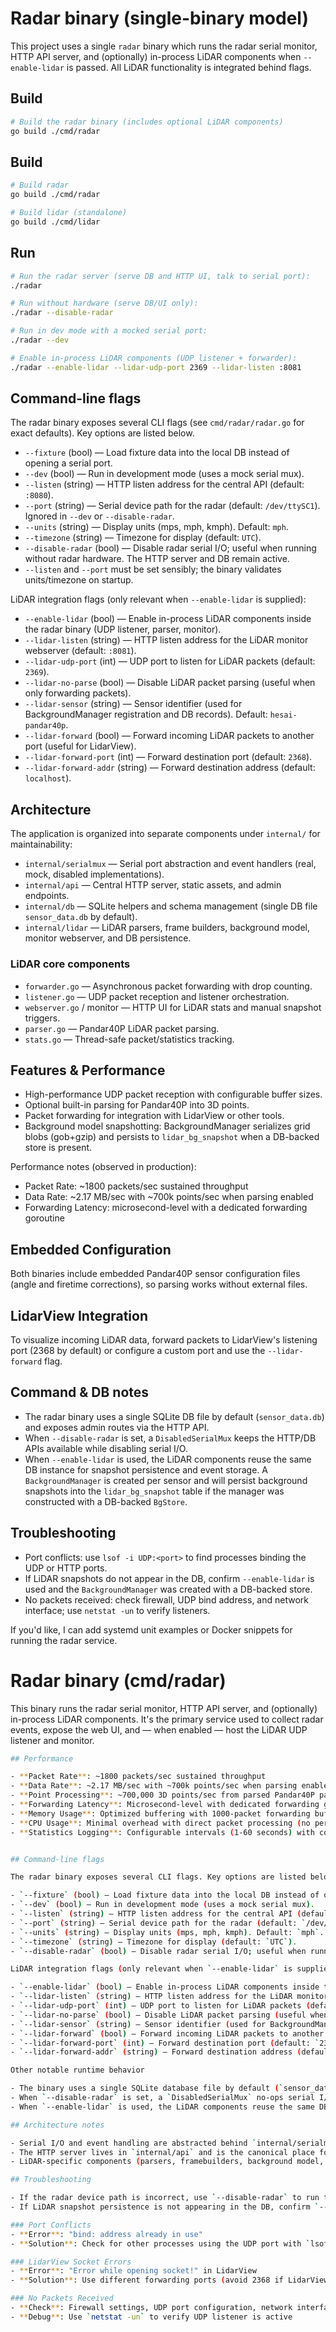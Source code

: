 # Radar binary (single-binary model)

This project uses a single `radar` binary which runs the radar serial monitor, HTTP API server, and (optionally) in-process LiDAR components when `--enable-lidar` is passed. All LiDAR functionality is integrated behind flags.

## Build

```bash
# Build the radar binary (includes optional LiDAR components)
go build ./cmd/radar
```

## Build

```bash
# Build radar
go build ./cmd/radar

# Build lidar (standalone)
go build ./cmd/lidar
```

## Run

```bash
# Run the radar server (serve DB and HTTP UI, talk to serial port):
./radar

# Run without hardware (serve DB/UI only):
./radar --disable-radar

# Run in dev mode with a mocked serial port:
./radar --dev

# Enable in-process LiDAR components (UDP listener + forwarder):
./radar --enable-lidar --lidar-udp-port 2369 --lidar-listen :8081
```

## Command-line flags

The radar binary exposes several CLI flags (see `cmd/radar/radar.go` for exact defaults). Key options are listed below.

- `--fixture` (bool) — Load fixture data into the local DB instead of opening a serial port.
- `--dev` (bool) — Run in development mode (uses a mock serial mux).
- `--listen` (string) — HTTP listen address for the central API (default: `:8080`).
- `--port` (string) — Serial device path for the radar (default: `/dev/ttySC1`). Ignored in `--dev` or `--disable-radar`.
- `--units` (string) — Display units (mps, mph, kmph). Default: `mph`.
- `--timezone` (string) — Timezone for display (default: `UTC`).
- `--disable-radar` (bool) — Disable radar serial I/O; useful when running without radar hardware. The HTTP server and DB remain active.
- `--listen` and `--port` must be set sensibly; the binary validates units/timezone on startup.

LiDAR integration flags (only relevant when `--enable-lidar` is supplied):

- `--enable-lidar` (bool) — Enable in-process LiDAR components inside the radar binary (UDP listener, parser, monitor).
- `--lidar-listen` (string) — HTTP listen address for the LiDAR monitor webserver (default: `:8081`).
- `--lidar-udp-port` (int) — UDP port to listen for LiDAR packets (default: `2369`).
- `--lidar-no-parse` (bool) — Disable LiDAR packet parsing (useful when only forwarding packets).
- `--lidar-sensor` (string) — Sensor identifier (used for BackgroundManager registration and DB records). Default: `hesai-pandar40p`.
- `--lidar-forward` (bool) — Forward incoming LiDAR packets to another port (useful for LidarView).
- `--lidar-forward-port` (int) — Forward destination port (default: `2368`).
- `--lidar-forward-addr` (string) — Forward destination address (default: `localhost`).

## Architecture

The application is organized into separate components under `internal/` for maintainability:

- `internal/serialmux` — Serial port abstraction and event handlers (real, mock, disabled implementations).
- `internal/api` — Central HTTP server, static assets, and admin endpoints.
- `internal/db` — SQLite helpers and schema management (single DB file `sensor_data.db` by default).
- `internal/lidar` — LiDAR parsers, frame builders, background model, monitor webserver, and DB persistence.

### LiDAR core components

- `forwarder.go` — Asynchronous packet forwarding with drop counting.
- `listener.go` — UDP packet reception and listener orchestration.
- `webserver.go` / monitor — HTTP UI for LiDAR stats and manual snapshot triggers.
- `parser.go` — Pandar40P LiDAR packet parsing.
- `stats.go` — Thread-safe packet/statistics tracking.

## Features & Performance

- High-performance UDP packet reception with configurable buffer sizes.
- Optional built-in parsing for Pandar40P into 3D points.
- Packet forwarding for integration with LidarView or other tools.
- Background model snapshotting: BackgroundManager serializes grid blobs (gob+gzip) and persists to `lidar_bg_snapshot` when a DB-backed store is present.

Performance notes (observed in production):

- Packet Rate: ~1800 packets/sec sustained throughput
- Data Rate: ~2.17 MB/sec with ~700k points/sec when parsing enabled
- Forwarding Latency: microsecond-level with a dedicated forwarding goroutine

## Embedded Configuration

Both binaries include embedded Pandar40P sensor configuration files (angle and firetime corrections), so parsing works without external files.

## LidarView Integration

To visualize incoming LiDAR data, forward packets to LidarView's listening port (2368 by default) or configure a custom port and use the `--lidar-forward` flag.

## Command & DB notes

- The radar binary uses a single SQLite DB file by default (`sensor_data.db`) and exposes admin routes via the HTTP API.
- When `--disable-radar` is set, a `DisabledSerialMux` keeps the HTTP/DB APIs available while disabling serial I/O.
- When `--enable-lidar` is used, the LiDAR components reuse the same DB instance for snapshot persistence and event storage. A `BackgroundManager` is created per sensor and will persist background snapshots into the `lidar_bg_snapshot` table if the manager was constructed with a DB-backed `BgStore`.

## Troubleshooting

- Port conflicts: use `lsof -i UDP:<port>` to find processes binding the UDP or HTTP ports.
- If LiDAR snapshots do not appear in the DB, confirm `--enable-lidar` is used and the `BackgroundManager` was created with a DB-backed store.
- No packets received: check firewall, UDP bind address, and network interface; use `netstat -un` to verify listeners.

If you'd like, I can add systemd unit examples or Docker snippets for running the radar service.


# Radar binary (cmd/radar)

This binary runs the radar serial monitor, HTTP API server, and (optionally) in-process LiDAR components. It's the primary service used to collect radar events, expose the web UI, and — when enabled — host the LiDAR UDP listener and monitor.

```bash
## Performance

- **Packet Rate**: ~1800 packets/sec sustained throughput
- **Data Rate**: ~2.17 MB/sec with ~700k points/sec when parsing enabled
- **Point Processing**: ~700,000 3D points/sec from parsed Pandar40P packets
- **Forwarding Latency**: Microsecond-level with dedicated forwarding goroutine
- **Memory Usage**: Optimized buffering with 1000-packet forwarding buffer and configurable UDP receive buffer
- **CPU Usage**: Minimal overhead with direct packet processing (no per-packet goroutines)
- **Statistics Logging**: Configurable intervals (1-60 seconds) with colored output for errors


## Command-line flags

The radar binary exposes several CLI flags. Key options are listed below with their defaults.

- `--fixture` (bool) — Load fixture data into the local DB instead of opening a serial port.
- `--dev` (bool) — Run in development mode (uses a mock serial mux).
- `--listen` (string) — HTTP listen address for the central API (default: `:8080`).
- `--port` (string) — Serial device path for the radar (default: `/dev/ttySC1`). Ignored in `--dev` or `--disable-radar`.
- `--units` (string) — Display units (mps, mph, kmph). Default: `mph`.
- `--timezone` (string) — Timezone for display (default: `UTC`).
- `--disable-radar` (bool) — Disable radar serial I/O; useful when running without radar hardware. The HTTP server and DB remain active.

LiDAR integration flags (only relevant when `--enable-lidar` is supplied):

- `--enable-lidar` (bool) — Enable in-process LiDAR components inside the radar binary (UDP listener, parser, monitor).
- `--lidar-listen` (string) — HTTP listen address for the LiDAR monitor webserver (default: `:8081`).
- `--lidar-udp-port` (int) — UDP port to listen for LiDAR packets (default: `2369`).
- `--lidar-no-parse` (bool) — Disable LiDAR packet parsing (useful when only forwarding packets).
- `--lidar-sensor` (string) — Sensor identifier (used for BackgroundManager registration and DB records). Default: `hesai-pandar40p`.
- `--lidar-forward` (bool) — Forward incoming LiDAR packets to another port (useful for LidarView).
- `--lidar-forward-port` (int) — Forward destination port (default: `2368`).
- `--lidar-forward-addr` (string) — Forward destination address (default: `localhost`).

Other notable runtime behavior

- The binary uses a single SQLite database file by default (`sensor_data.db`) and exposes admin routes via the HTTP API (see `internal/api`).
- When `--disable-radar` is set, a `DisabledSerialMux` no-ops serial I/O but keeps the subscribe API available; this prevents tight-loop log spam and allows the UI/DB to stay operational.
- When `--enable-lidar` is used, the LiDAR components reuse the same DB instance for snapshot persistence and event storage. A `BackgroundManager` is created per sensor and — if a DB store is provided — will persist background snapshots into the `lidar_bg_snapshot` table.

## Architecture notes

- Serial I/O and event handling are abstracted behind `internal/serialmux` (real, mock, and disabled implementations).
- The HTTP server lives in `internal/api` and is the canonical place for UI/static assets and admin endpoints.
- LiDAR-specific components (parsers, framebuilders, background model, monitor) live under `internal/lidar` and can be run either in their own `cmd/lidar` binary or in-process via `--enable-lidar`.

## Troubleshooting

- If the radar device path is incorrect, use `--disable-radar` to run the server without hardware while you debug.
- If LiDAR snapshot persistence is not appearing in the DB, confirm `--enable-lidar` is used and that the `BackgroundManager` was created with a DB-backed `BgStore` (the binary wires the main DB by default when LiDAR is enabled).

### Port Conflicts
- **Error**: "bind: address already in use"
- **Solution**: Check for other processes using the UDP port with `lsof -i UDP:2369`

### LidarView Socket Errors
- **Error**: "Error while opening socket!" in LidarView
- **Solution**: Use different forwarding ports (avoid 2368 if LidarView binds to it)

### No Packets Received
- **Check**: Firewall settings, UDP port configuration, network interface binding
- **Debug**: Use `netstat -un` to verify UDP listener is active
